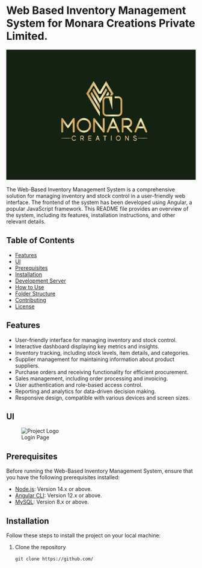 # Web Based Inventory Management System for Monara Creations Private Limited.

![Project Logo](/src/assets/PM.jpeg)

The Web-Based Inventory Management System is a comprehensive solution for managing inventory and stock control in a user-friendly web interface. The frontend of the system has been developed using Angular, a popular JavaScript framework. This README file provides an overview of the system, including its features, installation instructions, and other relevant details.

## Table of Contents

- [Features](#features)
- [UI](#UI)
- [Prerequisites](#prerequisites)
- [Installation](#installation)
- [Development Server](#development-server)
- [How to Use](#how-to-use)
- [Folder Structure](#folder-structure)
- [Contributing](#contributing)
- [License](#license)

## Features

- User-friendly interface for managing inventory and stock control.
- Interactive dashboard displaying key metrics and insights.
- Inventory tracking, including stock levels, item details, and categories.
- Supplier management for maintaining information about product suppliers.
- Purchase orders and receiving functionality for efficient procurement.
- Sales management, including order processing and invoicing.
- User authentication and role-based access control.
- Reporting and analytics for data-driven decision making.
- Responsive design, compatible with various devices and screen sizes.

## UI


<figure>
  <img src="/src/assets/" alt="Project Logo" width="640" height="478" />
  <figcaption>Login Page</figcaption>
</figure>


## Prerequisites

Before running the Web-Based Inventory Management System, ensure that you have the following prerequisites installed:

- [Node.js](https://nodejs.org/en/download/): Version 14.x or above.
- [Angular CLI](https://angular.io/guide/setup-local#install-the-angular-cli): Version 12.x or above.
- [MySQL](https://dev.mysql.com/downloads/installer/): Version 8.x or above.

## Installation

Follow these steps to install the project on your local machine:

1. Clone the repository

   ```shell
   git clone https://github.com/



